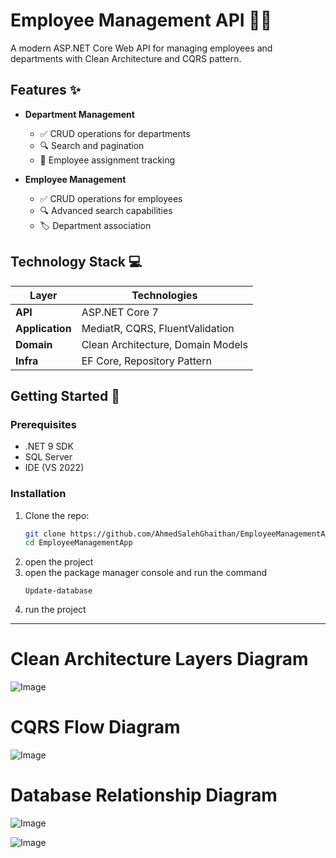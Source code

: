# Employee Management API 🏢👥

A modern ASP.NET Core Web API for managing employees and departments with Clean Architecture and CQRS pattern.

## Features ✨

- **Department Management**
  - ✅ CRUD operations for departments
  - 🔍 Search and pagination
  - 🔗 Employee assignment tracking

- **Employee Management**
  - ✅ CRUD operations for employees
  - 🔍 Advanced search capabilities
  - 🏷️ Department association

## Technology Stack 💻

| Layer          | Technologies                          |
|----------------|---------------------------------------|
| **API**        | ASP.NET Core 7                        |
| **Application**| MediatR, CQRS, FluentValidation       |
| **Domain**     | Clean Architecture, Domain Models     |
| **Infra**      | EF Core, Repository Pattern           |

## Getting Started 🚀

### Prerequisites
- .NET 9 SDK
- SQL Server
- IDE (VS 2022)

### Installation
1. Clone the repo:
   ```bash
   git clone https://github.com/AhmedSalehGhaithan/EmployeeManagementApp.git
   cd EmployeeManagementApp
2. open the project
3. open the package manager console and run the command
   ```
   Update-database
4. run the project


-----------------------------------------------------------------
# Clean Architecture Layers Diagram
![Image](https://github.com/user-attachments/assets/be0dbca8-ef92-47ea-be41-74822aed506e)

# CQRS Flow Diagram
![Image](https://github.com/user-attachments/assets/0609593e-daf6-4631-9e1f-bcd080cce81d)
# Database Relationship Diagram
![Image](https://github.com/user-attachments/assets/f78a99ea-0dac-441e-b561-811951b4ca0e)

![Image](https://github.com/user-attachments/assets/ec02a942-38ff-4b92-b2a4-13423e9d2515)
